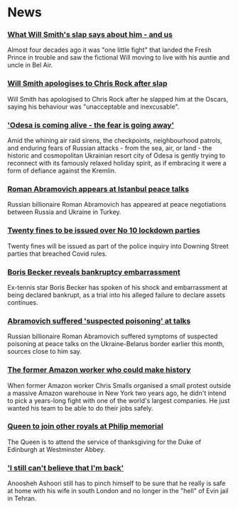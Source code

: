 # News
### [What Will Smith's slap says about him - and us](https://www.bbc.com/news/world-us-canada-60909449)
Almost four decades ago it was "one little fight" that landed the Fresh Prince in trouble and saw the fictional Will moving to live with his auntie and uncle in Bel Air.  
### [Will Smith apologises to Chris Rock after slap](https://www.bbc.com/news/entertainment-arts-60909487)
Will Smith has apologised to Chris Rock after he slapped him at the Oscars, saying his behaviour was "unacceptable and inexcusable".
### ['Odesa is coming alive - the fear is going away'](https://www.bbc.com/news/world-europe-60901032)
Amid the whining air raid sirens, the checkpoints, neighbourhood patrols, and enduring fears of Russian attacks - from the sea, air, or land - the historic and cosmopolitan Ukrainian resort city of Odesa is gently trying to reconnect with its famously relaxed holiday spirit, as if embracing it were a form of defiance against the Kremlin. 
### [Roman Abramovich appears at Istanbul peace talks](https://www.bbc.com/news/world-europe-60912474)
Russian billionaire Roman Abramovich has appeared at peace negotiations between Russia and Ukraine in Turkey.
### [Twenty fines to be issued over No 10 lockdown parties](https://www.bbc.com/news/uk-politics-60911798)
Twenty fines will be issued as part of the police inquiry into Downing Street parties that breached Covid rules.
### [Boris Becker reveals bankruptcy embarrassment](https://www.bbc.com/news/uk-60904392)
Ex-tennis star Boris Becker has spoken of his shock and embarrassment at being declared bankrupt, as a trial into his alleged failure to declare assets continues.
### [Abramovich suffered 'suspected poisoning' at talks](https://www.bbc.com/news/world-europe-60904676)
Russian billionaire Roman Abramovich suffered symptoms of suspected poisoning at peace talks on the Ukraine-Belarus border earlier this month, sources close to him say.
### [The former Amazon worker who could make history](https://www.bbc.com/news/business-60825216)
When former Amazon worker Chris Smalls organised a small protest outside a massive Amazon warehouse in New York two years ago, he didn't intend to pick a years-long fight with one of the world's largest companies. He just wanted his team to be able to do their jobs safely.
### [Queen to join other royals at Philip memorial](https://www.bbc.com/news/uk-60902088)
The Queen is to attend the service of thanksgiving for the Duke of Edinburgh at Westminster Abbey.
### ['I still can't believe that I'm back'](https://www.bbc.com/news/world-middle-east-60909883)
Anoosheh Ashoori still has to pinch himself to be sure that he really is safe at home with his wife in south London and no longer in the "hell" of Evin jail in Tehran.
